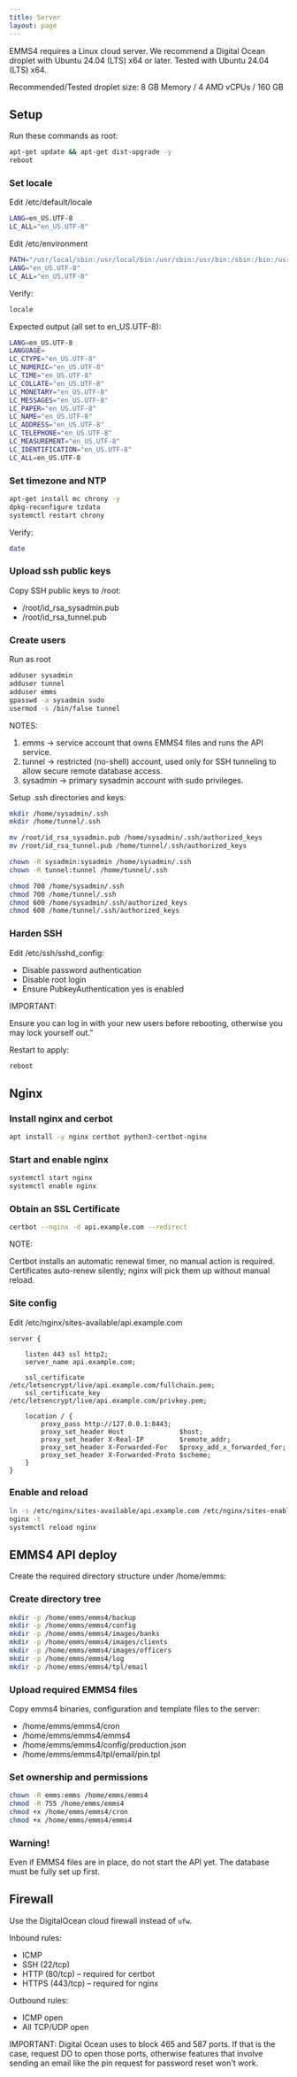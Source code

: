```yaml
---
title: Server
layout: page
---
```


EMMS4 requires a Linux cloud server. We recommend a Digital Ocean droplet with Ubuntu 24.04 (LTS) x64 or later. Tested with Ubuntu 24.04 (LTS) x64. 

Recommended/Tested droplet size: 8 GB Memory / 4 AMD vCPUs / 160 GB 

## Setup

Run these commands as root:

```bash
apt-get update && apt-get dist-upgrade -y
reboot
```

### Set locale

Edit /etc/default/locale

```bash
LANG=en_US.UTF-8
LC_ALL="en_US.UTF-8"
```

Edit /etc/environment

```bash
PATH="/usr/local/sbin:/usr/local/bin:/usr/sbin:/usr/bin:/sbin:/bin:/usr/games:/usr/local/games:/snap/bin"
LANG="en_US.UTF-8"
LC_ALL="en_US.UTF-8"
```

Verify:
```bash
locale
```

Expected output (all set to en_US.UTF-8):
```bash
LANG=en_US.UTF-8
LANGUAGE=
LC_CTYPE="en_US.UTF-8"
LC_NUMERIC="en_US.UTF-8"
LC_TIME="en_US.UTF-8"
LC_COLLATE="en_US.UTF-8"
LC_MONETARY="en_US.UTF-8"
LC_MESSAGES="en_US.UTF-8"
LC_PAPER="en_US.UTF-8"
LC_NAME="en_US.UTF-8"
LC_ADDRESS="en_US.UTF-8"
LC_TELEPHONE="en_US.UTF-8"
LC_MEASUREMENT="en_US.UTF-8"
LC_IDENTIFICATION="en_US.UTF-8"
LC_ALL=en_US.UTF-8
```

### Set timezone and NTP

```bash
apt-get install mc chrony -y
dpkg-reconfigure tzdata
systemctl restart chrony
```

Verify:
```bash
date
```

### Upload ssh public keys

Copy SSH public keys to /root:

* /root/id_rsa_sysadmin.pub
* /root/id_rsa_tunnel.pub

### Create users

Run as root

```bash
adduser sysadmin
adduser tunnel
adduser emms
gpasswd -a sysadmin sudo
usermod -s /bin/false tunnel
```

NOTES:

1. emms → service account that owns EMMS4 files and runs the API service.
2. tunnel → restricted (no-shell) account, used only for SSH tunneling to allow secure remote database access.
3. sysadmin → primary sysadmin account with sudo privileges.

Setup .ssh directories and keys:

```bash
mkdir /home/sysadmin/.ssh
mkdir /home/tunnel/.ssh

mv /root/id_rsa_sysadmin.pub /home/sysadmin/.ssh/authorized_keys
mv /root/id_rsa_tunnel.pub /home/tunnel/.ssh/authorized_keys

chown -R sysadmin:sysadmin /home/sysadmin/.ssh
chown -R tunnel:tunnel /home/tunnel/.ssh

chmod 700 /home/sysadmin/.ssh
chmod 700 /home/tunnel/.ssh
chmod 600 /home/sysadmin/.ssh/authorized_keys
chmod 600 /home/tunnel/.ssh/authorized_keys
```

### Harden SSH

Edit /etc/ssh/sshd_config:

* Disable password authentication
* Disable root login
* Ensure PubkeyAuthentication yes is enabled

IMPORTANT:

Ensure you can log in with your new users before rebooting, otherwise you may lock yourself out.”

Restart to apply:

```bash
reboot
```

## Nginx

### Install nginx and cerbot
```bash
apt install -y nginx certbot python3-certbot-nginx
```

### Start and enable nginx
```bash
systemctl start nginx
systemctl enable nginx
```

### Obtain an SSL Certificate
```bash
certbot --nginx -d api.example.com --redirect
```

NOTE:

Certbot installs an automatic renewal timer, no manual action is required. Certificates auto-renew silently; nginx will pick them up without manual reload.

### Site config

Edit /etc/nginx/sites-available/api.example.com
```nginx
server {

    listen 443 ssl http2;
    server_name api.example.com;

    ssl_certificate     /etc/letsencrypt/live/api.example.com/fullchain.pem;
    ssl_certificate_key /etc/letsencrypt/live/api.example.com/privkey.pem;

    location / {
        proxy_pass http://127.0.0.1:8443;
        proxy_set_header Host              $host;
        proxy_set_header X-Real-IP         $remote_addr;
        proxy_set_header X-Forwarded-For   $proxy_add_x_forwarded_for;
        proxy_set_header X-Forwarded-Proto $scheme;
    }
}
```

### Enable and reload
```bash
ln -s /etc/nginx/sites-available/api.example.com /etc/nginx/sites-enabled/
nginx -t
systemctl reload nginx
```

## EMMS4 API deploy

Create the required directory structure under /home/emms:

### Create directory tree

```bash
mkdir -p /home/emms/emms4/backup
mkdir -p /home/emms/emms4/config
mkdir -p /home/emms/emms4/images/banks
mkdir -p /home/emms/emms4/images/clients
mkdir -p /home/emms/emms4/images/officers
mkdir -p /home/emms/emms4/log
mkdir -p /home/emms/emms4/tpl/email
```

### Upload required EMMS4 files

Copy emms4 binaries, configuration and template files to the server:

* /home/emms/emms4/cron
* /home/emms/emms4/emms4
* /home/emms/emms4/config/production.json
* /home/emms/emms4/tpl/email/pin.tpl

### Set ownership and permissions
```bash
chown -R emms:emms /home/emms/emms4
chmod -R 755 /home/emms/emms4
chmod +x /home/emms/emms4/cron
chmod +x /home/emms/emms4/emms4
```
### Warning!

Even if EMMS4 files are in place, do not start the API yet.
The database must be fully set up first.

## Firewall

Use the DigitalOcean cloud firewall instead of `ufw`.  

Inbound rules:

* ICMP
* SSH (22/tcp)
* HTTP (80/tcp) – required for certbot
* HTTPS (443/tcp) – required for nginx

Outbound rules:

* ICMP open
* All TCP/UDP open

IMPORTANT: Digital Ocean uses to block 465 and 587 ports. If that is the case, request DO to open those ports, otherwise features that involve sending an email like the pin request for password reset won't work.